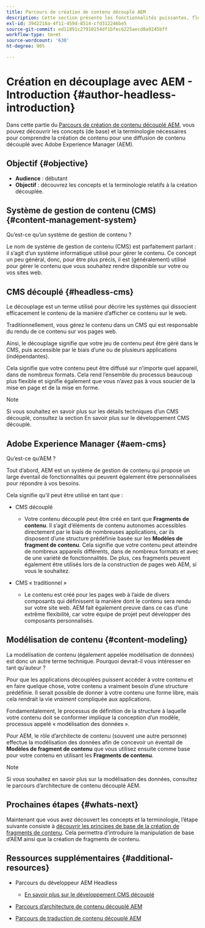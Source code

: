 ```yaml
---
title: Parcours de création de contenu découplé AEM
description: Cette section présente les fonctionnalités puissantes, flexibles et sans interface d’Adobe Experience Manager et explique comment créer du contenu pour votre projet.
exl-id: 39d2218a-4f11-459d-8514-cfd312246be5
source-git-commit: ed11891c27910154df1bfec6225aecd8a9245bff
workflow-type: tm+mt
source-wordcount: '630'
ht-degree: 96%

---
```


# Création en découplage avec AEM - Introduction {#author-headless-introduction}

Dans cette partie du [Parcours de création de contenu découplé AEM](overview.md), vous pouvez découvrir les concepts (de base) et la terminologie nécessaires pour comprendre la création de contenu pour une diffusion de contenu découplé avec Adobe Experience Manager (AEM).

## Objectif {#objective}

* **Audience** : débutant
* **Objectif** : découvrez les concepts et la terminologie relatifs à la création découplée.

## Système de gestion de contenu (CMS) {#content-management-system}

Qu’est-ce qu’un système de gestion de contenu ?

Le nom de système de gestion de contenu (CMS) est parfaitement parlant : il s’agit d’un système informatique utilisé pour gérer le contenu. Ce concept un peu général, donc, pour être plus précis, il est (généralement) utilisé pour gérer le contenu que vous souhaitez rendre disponible sur votre ou vos sites web.

## CMS découplé {#headless-cms}

Le découplage est un terme utilisé pour décrire les systèmes qui dissocient efficacement le contenu de la manière d’afficher ce contenu sur le web.

Traditionnellement, vous gérez le contenu dans un CMS qui est responsable du rendu de ce contenu sur vos pages web.

Ainsi, le découplage signifie que votre jeu de contenu peut être géré dans le CMS, puis accessible par le biais d’une ou de plusieurs applications (indépendantes).

Cela signifie que votre contenu peut être diffusé sur n’importe quel appareil, dans de nombreux formats. Cela rend l’ensemble du processus beaucoup plus flexible et signifie également que vous n’avez pas à vous soucier de la mise en page et de la mise en forme.

>[!NOTE]
>
>Si vous souhaitez en savoir plus sur les détails techniques d’un CMS découplé, consultez la section En savoir plus sur le développement CMS découplé.

## Adobe Experience Manager {#aem-cms}

Qu’est-ce qu’AEM ?

Tout d’abord, AEM est un système de gestion de contenu qui propose un large éventail de fonctionnalités qui peuvent également être personnalisées pour répondre à vos besoins.

Cela signifie qu’il peut être utilisé en tant que :

* CMS découplé
   * Votre contenu découplé peut être créé en tant que **Fragments de contenu**.
Il s’agit d’éléments de contenu autonomes accessibles directement par le biais de nombreuses applications, car ils disposent d’une structure prédéfinie basée sur les **Modèles de fragment de contenu**.
Cela signifie que votre contenu peut atteindre de nombreux appareils différents, dans de nombreux formats et avec de une variété de fonctionnalités.
De plus, ces fragments peuvent également être utilisés lors de la construction de pages web AEM, si vous le souhaitez.

* CMS « traditionnel »
   * Le contenu est créé pour les pages web à l’aide de divers composants qui définissent la manière dont le contenu sera rendu sur votre site web. AEM fait également preuve dans ce cas d’une extrême flexibilité, car votre équipe de projet peut développer des composants personnalisés.

## Modélisation de contenu {#content-modeling}

La modélisation de contenu (également appelée modélisation de données) est donc un autre terme technique. Pourquoi devrait-il vous intéresser en tant qu’auteur ?

Pour que les applications découplées puissent accéder à votre contenu et en faire quelque chose, votre contenu a vraiment besoin d’une structure prédéfinie. Il serait possible de donner à votre contenu une forme libre, mais cela rendrait la vie *vraiment* compliquée aux applications.

Fondamentalement, le processus de définition de la structure à laquelle votre contenu doit se conformer implique la conception d’un modèle, processus appelé « modélisation des données ».

Pour AEM, le rôle d’architecte de contenu (souvent une autre personne) effectue la modélisation des données afin de concevoir un éventail de **Modèles de fragment de contenu** que vous utilisez ensuite comme base pour votre contenu en utilisant les **Fragments de contenu**.

>[!NOTE]
>
>Si vous souhaitez en savoir plus sur la modélisation des données, consultez le parcours d’architecture de contenu découplé AEM.

## Prochaines étapes {#whats-next}

Maintenant que vous avez découvert les concepts et la terminologie, l’étape suivante consiste à [découvrir les principes de base de la création de fragments de contenu](basics.md). Cela permettra d’introduire la manipulation de base d’AEM ainsi que la création de fragments de contenu.

## Ressources supplémentaires {#additional-resources}

* Parcours du développeur AEM Headless
   * [En savoir plus sur le développement CMS découplé](/help/journey-headless/developer/learn-about.md)

* [Parcours d’architecture de contenu découplé AEM](/help/journey-headless/architect/overview.md)

* [Parcours de traduction de contenu découplé AEM](/help/journey-headless/translation/overview.md)
